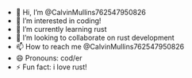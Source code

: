 - 👋 Hi, I’m @CalvinMullins762547950826
- 👀 I’m interested in coding!
- 🌱 I’m currently learning rust
- 💞️ I’m looking to collaborate on rust development
- 📫 How to reach me @CalvinMullins762547950826 
- 😄 Pronouns: cod/er
- ⚡ Fun fact: i love rust!

<!---
CalvinMullins762547950826/CalvinMullins762547950826 is a ✨ special ✨ repository because its `README.md` (this file) appears on your GitHub profile.
You can click the Preview link to take a look at your changes.
--->
